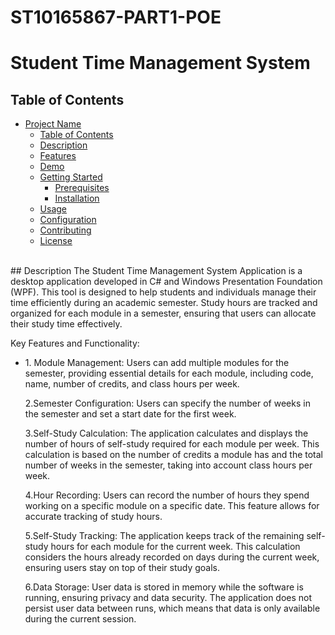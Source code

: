 # ST10165867-PART1-POE
# Student Time Management System

## Table of Contents

- [Project Name](#project-name)
  - [Table of Contents](#table-of-contents)
  - [Description](#description)
  - [Features](#features)
  - [Demo](#demo)
  - [Getting Started](#getting-started)
    - [Prerequisites](#prerequisites)
    - [Installation](#installation)
  - [Usage](#usage)
  - [Configuration](#configuration)
  - [Contributing](#contributing)
  - [License](#license)
<br>
## Description
The Student Time Management System Application is a desktop application developed in C# and Windows Presentation Foundation (WPF). This tool is designed to help students and individuals manage their time efficiently during an academic semester. Study hours are tracked and organized for each module in a semester, ensuring that users can allocate their study time effectively.

Key Features and Functionality:

<ul><li>1. Module Management: Users can add multiple modules for the semester, providing essential details for each module, including code, name, number of credits, and class hours per week.</li>

2.Semester Configuration: Users can specify the number of weeks in the semester and set a start date for the first week.

3.Self-Study Calculation: The application calculates and displays the number of hours of self-study required for each module per week. This calculation is based on the number of credits a module has and the total number of weeks in the semester, taking into account class hours per week.

4.Hour Recording: Users can record the number of hours they spend working on a specific module on a specific date. This feature allows for accurate tracking of study hours.

5.Self-Study Tracking: The application keeps track of the remaining self-study hours for each module for the current week. This calculation considers the hours already recorded on days during the current week, ensuring users stay on top of their study goals.

6.Data Storage: User data is stored in memory while the software is running, ensuring privacy and data security. The application does not persist user data between runs, which means that data is only available during the current session.</ul>

